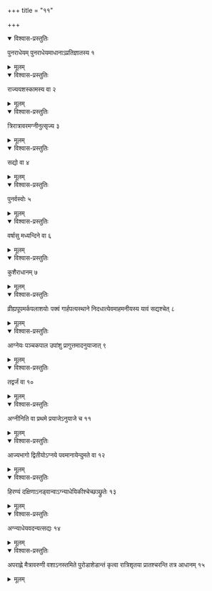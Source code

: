 +++
title = "११"

+++


<details open><summary>विश्वास-प्रस्तुतिः</summary>

पुनराधेयम् पुनराधेयमाधानाऽप्रतिज्ञातस्य १
</details>

<details><summary>मूलम्</summary>

पुनराधेयम् पुनराधेयमाधानाऽप्रतिज्ञातस्य १
</details>


<details open><summary>विश्वास-प्रस्तुतिः</summary>

राज्ययशस्कामस्य वा २
</details>

<details><summary>मूलम्</summary>

राज्ययशस्कामस्य वा २
</details>


<details open><summary>विश्वास-प्रस्तुतिः</summary>

त्रिरात्रावरमग्नीनुत्सृज्य ३
</details>

<details><summary>मूलम्</summary>

त्रिरात्रावरमग्नीनुत्सृज्य ३
</details>


<details open><summary>विश्वास-प्रस्तुतिः</summary>

सद्यो वा ४
</details>

<details><summary>मूलम्</summary>

सद्यो वा ४
</details>


<details open><summary>विश्वास-प्रस्तुतिः</summary>

पुनर्वस्वोः ५
</details>

<details><summary>मूलम्</summary>

पुनर्वस्वोः ५
</details>


<details open><summary>विश्वास-प्रस्तुतिः</summary>

वर्षासु मध्यन्दिने वा ६
</details>

<details><summary>मूलम्</summary>

वर्षासु मध्यन्दिने वा ६
</details>


<details open><summary>विश्वास-प्रस्तुतिः</summary>

कुशैराधानम् ७
</details>

<details><summary>मूलम्</summary>

कुशैराधानम् ७
</details>


<details open><summary>विश्वास-प्रस्तुतिः</summary>

व्रीह्यपूपमर्कपलाशयोः पक्वं गार्हपत्यस्थाने निदधात्येवमाहमनीयस्य यावं सद्यश्चेत् ८
</details>

<details><summary>मूलम्</summary>

व्रीह्यपूपमर्कपलाशयोः पक्वं गार्हपत्यस्थाने निदधात्येवमाहमनीयस्य यावं सद्यश्चेत् ८
</details>


<details open><summary>विश्वास-प्रस्तुतिः</summary>

आग्नेयः पञ्चकपाल उपांशु प्रागुत्तमादनुयाजात् ९
</details>

<details><summary>मूलम्</summary>

आग्नेयः पञ्चकपाल उपांशु प्रागुत्तमादनुयाजात् ९
</details>


<details open><summary>विश्वास-प्रस्तुतिः</summary>

तद्वर्जं वा १०
</details>

<details><summary>मूलम्</summary>

तद्वर्जं वा १०
</details>


<details open><summary>विश्वास-प्रस्तुतिः</summary>

अग्नीनिति वा प्रथमे प्रयाजेऽनुयाजे च ११
</details>

<details><summary>मूलम्</summary>

अग्नीनिति वा प्रथमे प्रयाजेऽनुयाजे च ११
</details>


<details open><summary>विश्वास-प्रस्तुतिः</summary>

आज्यभागो द्वितीयोऽग्नये पवमानायेन्दुमते वा १२
</details>

<details><summary>मूलम्</summary>

आज्यभागो द्वितीयोऽग्नये पवमानायेन्दुमते वा १२
</details>


<details open><summary>विश्वास-प्रस्तुतिः</summary>

हिरण्यं दक्षिणाऽनड्वान्वाऽग्न्याधेयिकीश्चेच्छञ्छ्रुतेः १३
</details>

<details><summary>मूलम्</summary>

हिरण्यं दक्षिणाऽनड्वान्वाऽग्न्याधेयिकीश्चेच्छञ्छ्रुतेः १३
</details>


<details open><summary>विश्वास-प्रस्तुतिः</summary>

अग्न्याधेयवदन्यत्सद्यः १४
</details>

<details><summary>मूलम्</summary>

अग्न्याधेयवदन्यत्सद्यः १४
</details>


<details open><summary>विश्वास-प्रस्तुतिः</summary>

अपराह्णे मैत्रावरुणी वशाऽनस्तमिते पुरोडाशेडान्तं कृत्वा रात्रिशृतया प्रातश्चरन्ति तत्र आधानम् १५
</details>

<details><summary>मूलम्</summary>

अपराह्णे मैत्रावरुणी वशाऽनस्तमिते पुरोडाशेडान्तं कृत्वा रात्रिशृतया प्रातश्चरन्ति तत्र आधानम् १५
</details>
